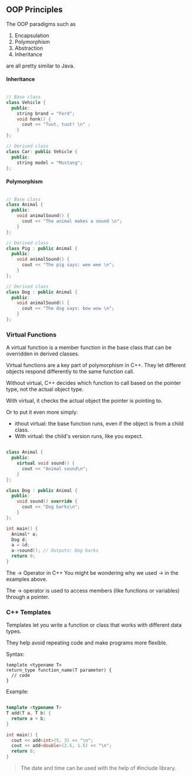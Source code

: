 ## OOP Principles 

The OOP paradigms such as 

1. Encapsulation
2. Polymorphism
3. Abstraction
4. Inheritance

are all pretty similar to Java. 

#### Inheritance

```cpp

// Base class
class Vehicle {
  public:
    string brand = "Ford";
    void honk() {
      cout << "Tuut, tuut! \n" ;
    }
};

// Derived class
class Car: public Vehicle {
  public:
    string model = "Mustang";
};


```


#### Polymorphism


```cpp

// Base class
class Animal {
  public:
    void animalSound() {
      cout << "The animal makes a sound \n";
    }
};

// Derived class
class Pig : public Animal {
  public:
    void animalSound() {
      cout << "The pig says: wee wee \n";
    }
};

// Derived class
class Dog : public Animal {
  public:
    void animalSound() {
      cout << "The dog says: bow wow \n";
    }
};

```

### Virtual Functions


A virtual function is a member function in the base class that can be overridden in derived classes.

Virtual functions are a key part of polymorphism in C++. They let different objects respond differently to the same function call.


Without virtual, C++ decides which function to call based on the pointer type, not the actual object type.

With virtual, it checks the actual object the pointer is pointing to.

Or to put it even more simply:

- ithout virtual: the base function runs, even if the object is from a child class.
- With virtual: the child's version runs, like you expect.

```cpp

class Animal {
  public:
    virtual void sound() {
      cout << "Animal sound\n";
    }
};

class Dog : public Animal {
  public:
    void sound() override {
      cout << "Dog barks\n";
    }
};

int main() {
  Animal* a;
  Dog d;
  a = &d;
  a->sound(); // Outputs: Dog barks
  return 0;
}

```

The -> Operator in C++
You might be wondering why we used -> in the examples above.

The -> operator is used to access members (like functions or variables) through a pointer.


### C++ Templates

Templates let you write a function or class that works with different data types.

They help avoid repeating code and make programs more flexible.

Syntax: 

```
template <typename T>
return_type function_name(T parameter) {
  // code
} 

```

Example: 

```cpp

template <typename T>
T add(T a, T b) {
  return a + b;
}

int main() {
  cout << add<int>(5, 3) << "\n";
  cout << add<double>(2.5, 1.5) << "\n";
  return 0;
}

```

> The date and time can be used with the help of #include <ctime> library.

